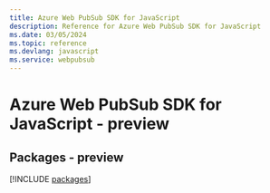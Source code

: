```yaml
---
title: Azure Web PubSub SDK for JavaScript
description: Reference for Azure Web PubSub SDK for JavaScript
ms.date: 03/05/2024
ms.topic: reference
ms.devlang: javascript
ms.service: webpubsub
---
```

# Azure Web PubSub SDK for JavaScript - preview
## Packages - preview
[!INCLUDE [packages](web-pubsub-index.md)]
